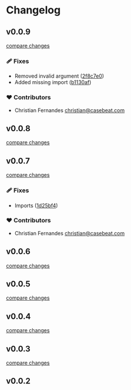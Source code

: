 # Changelog


## v0.0.9

[compare changes](https://github.com/casebeat/nuxt-contentful-pages/compare/v0.0.8...v0.0.9)

### 🩹 Fixes

- Removed invalid argument ([2f8c7e0](https://github.com/casebeat/nuxt-contentful-pages/commit/2f8c7e0))
- Added missing import ([b1130af](https://github.com/casebeat/nuxt-contentful-pages/commit/b1130af))

### ❤️ Contributors

- Christian Fernandes <christian@casebeat.com>

## v0.0.8

[compare changes](https://github.com/casebeat/nuxt-contentful-pages/compare/v0.0.7...v0.0.8)

## v0.0.7

[compare changes](https://github.com/casebeat/nuxt-contentful-pages/compare/v0.0.6...v0.0.7)

### 🩹 Fixes

- Imports ([1d25bf4](https://github.com/casebeat/nuxt-contentful-pages/commit/1d25bf4))

### ❤️ Contributors

- Christian Fernandes <christian@casebeat.com>

## v0.0.6

[compare changes](https://github.com/casebeat/nuxt-contentful-pages/compare/v0.0.5...v0.0.6)

## v0.0.5

[compare changes](https://github.com/casebeat/nuxt-contentful-pages/compare/v0.0.4...v0.0.5)

## v0.0.4

[compare changes](https://github.com/casebeat/nuxt-contentful-pages/compare/v0.0.3...v0.0.4)

## v0.0.3

[compare changes](https://github.com/casebeat/nuxt-contentful-pages/compare/v0.0.2...v0.0.3)

## v0.0.2

